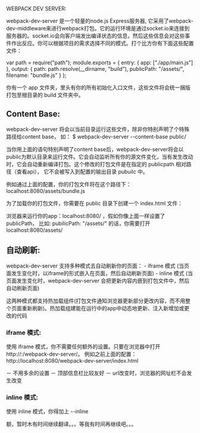 WEBPACK DEV SERVER:

webpack-dev-server 是一个轻量的node.js Express服务器, 它采用了webpack-dev-middleware来进行webpack打包。它的运行环境是通过socket.io来连接到服务器的。socket.io会向客户端发出编译状态的信息，然后这些信息会对这些事件作出反应。你可以根据项目的需求选择不同的模式。打个比方你有下面这些配置文件：

var path = require("path");
module.exports = {
  entry: {
    app: ["./app/main.js"]
  },
  output: {
    path: path.resolve(__dirname, "build"),
    publicPath: "/assets/",
    filename: "bundle.js"
  }
};

你有一个 app 文件夹，里头有你的所有初始化入口文件，这些文件将会统一捆版打包至根目录的 build 文件夹中。


<h2>Content Base:</h2>
webpack-dev-server 将会以当前目录运行这些文件，除非你特别声明了个特殊路径给content base， 如：
$ webpack-dev-server --content-base public/

当你用上面的语句特别声明了content base后，webpack-dev-server将会以 pubilc为默认目录来运行文件。它会自动监听所有你的源文件变化，当有发生改动时，它会自动重新编译打包。这个修改的打包文件是在指定的 publicpath 相对路径（查看api）， 它不会被写入到配置的输出目录 pubuilc 中。

例如通过上面的配置，你的打包文件将在这个路径下： localhost:8080/assets/bundle.js


为了加载你的打包文件，你需要在 public 目录下创建一个 index.html 文件：
<!DOCTYPE html>
<html lang="en">
<head>
  <meta charset="UTF-8">
  <title>Document</title>
</head>
<body>
  <script src="bundle.js"></script>
</body>
</html>

浏览器来运行你的app：localhost:8080/ ，假如你像上面一样设置了 publicPath， 比如: pubilicPath: "/assets/" 的话，你需要打开 localhost:8080/assets/



<h2>自动刷新:</h2>
webpack-dev-server 支持多种模式去自动刷新你的页面：
- iframe 模式 (当页面发生变化时，以iframe的形式嵌入在页面，然后自动刷新页面)
- inline 模式 (当页面发生变化时，webpack-dev-server 会把更新内容内嵌到打包文件中，然后自动刷新页面)

这两种模式都支持热加载组件(打包文件通知浏览器更新部分更改内容，而不用整个页面重新刷新)。热加载组建能在运行中的app中动态地更新、注入新增加或更改的代码



<h3>iframe 模式:</h3>
使用 iframe 模式，你不需要任何额外的设置。只要在浏览器中打开 http://<host>:<port>/webpack-dev-server/<path>。 
例如之前上面的配置： http://localhost:8080/webpack-dev-server/index.html

－ 不用多余的设置
－ 顶部信息栏比较友好
－ url改变时，浏览器的网址栏不会发生改变



<h3>inline 模式:</h3>
使用 inline 模式，你得加上 --inline


额，暂时木有时间继续翻译。。。等我有时间再继续吧。。。



